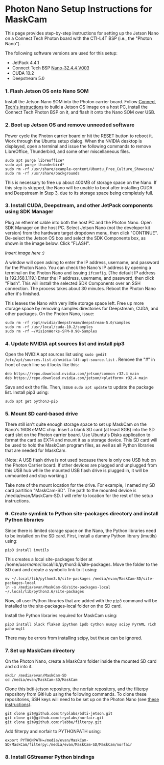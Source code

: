 # Photon Nano Setup Instructions for MaskCam
This page provides step-by-step instructions for setting up the Jetson Nano on a Connect Tech Photon board with the CTI-L4T BSP (i.e., the "Photon Nano"). 

The following software versions are used for this setup:

* JetPack 4.4.1
* Connect Tech BSP [Nano-32.4.4 V003](https://connecttech.com/ftp/Drivers/L4T-Release-Notes/Jetson-Nano/Nano-32.4.4.pdf)
* CUDA 10.2
* Deepstream 5.0

### 1. Flash Jetson OS onto Nano SOM
Install the Jetson Nano SOM into the Photon carrier board. Follow [Connect Tech's instructions](https://connecttech.com/resource-center/kdb373/) to build a Jetson OS image on a host PC, install the Connect Tech Photon BSP on it, and flash it onto the Nano SOM over USB.

### 2. Boot up Jetson OS and remove unneeded software
Power cycle the Photon carrier board or hit the RESET button to reboot it. Work through the Ubuntu setup dialog. When the NVIDIA desktop is displayed, open a terminal and issue the following commands to remove LibreOffice, Thunderbird, and some other miscellaneous files.

```
sudo apt purge libreoffice*
sudo apt purge thunderbird*
sudo rm -rf /usr/share/example-content/Ubuntu_Free_Culture_Showcase/
sudo rm -rf /usr/share/backgrounds
```

This is necessary to free up about 400MB of storage space on the Nano. If this step is skipped, the Nano will be unable to boot after installing CUDA and Deepstream in Step 3, due to its storage space being completely full.

### 3. Install CUDA, Deepstream, and other JetPack components using SDK Manager
Plug an ethernet cable into both the host PC and the Photon Nano. Open SDK Manager on the host PC. Select Jetson Nano (not the developer kit version) from the hardware target dropdown menu, then click "CONTINUE". De-select the Jetson OS box and select the SDK Components box, as shown in the image below. Click "FLASH".

*Insert image here :)*

A window will open asking to enter the IP address, username, and password for the Photon Nano. You can check the Nano's IP address by opening a terminal on the Photon Nano and issuing `ifconfig`. (The default IP address is 192.168.1.119.) Enter the IP address, username, and password, then click "Flash". This will install the selected SDK Components over an SSH connection. The process takes about 30 minutes. Reboot the Photon Nano after it's finished.

This leaves the Nano with very little storage space left. Free up more storage space by removing samples directories for Deepstream, CUDA, and other packages. On the Photon Nano, issue:

```
sudo rm -rf /opt/nvidia/deepstream/deepstream-5.0/samples
sudo rm -rf /usr/local/cuda-10.2/samples
sudo rm -rf ~/VisionWorks-SFM-0.90-Samples

```

### 4. Update NVIDIA apt sources list and install pip3
Open the NVIDIA apt sources list using `sudo gedit /etc/apt/sources.list.d/nvidia-l4t-apt-source.list` . Remove the "#" in front of each line so it looks like this:

```
deb https://repo.download.nvidia.com/jetson/common r32.4 main
deb https://repo.download.nvidia.com/jetson/<platform> r32.4 main
```

Save and exit the file. Then, issue `sudo apt update` to update the package list. Install pip3 using:
```
sudo apt get python3-pip
```

### 5. Mount SD card-based drive
There still isn't quite enough storage space to set up MaskCam on the Nano's 16GB eMMC chip. Insert a blank SD card (at least 8GB) into the SD card slot on the Photon carrier board. Use Ubuntu's Disks application to format the card as EXT4 and mount it as a storage device.  This SD card will be used to hold the MaskCam program files, as well as all Python libraries that are needed for MaskCam.

(Note: A USB flash drive is not used because there is only one USB hub on the Photon Carrier board. If other devices are plugged and unplugged from this USB hub while the mounted USB flash drive is plugged in, it will be unmounted and stop working.)

Take note of the mount location for the drive. For example, I named my SD card partition "MaskCam-SD". The path to the mounted device is /media/evan/MaskCam-SD. I will refer to location for the rest of the setup instructions.



### 6.  Create symlink to Python site-packages directory and install Python libraries
Since there is limited storage space on the Nano, the Python libraries need to be installed on the SD card. First, install a dummy Python library (imutils) using:

```
pip3 install imutils
```

This creates a local site-packages folder at /home/*username*/.local/lib/python3.6/site-packages. Move the folder to the SD card and create a symbolic link to it using:

```
mv ~/.local/lib/python3.6/site-packages /media/evan/MaskCam-SD/site-packages-local
ln -s /media/evan/MaskCam-SD/site-packages-local ~/.local/lib/python3.6/site-packages
```

Now, all user Python libraries that are added with the `pip3` command will be installed to the site-packages-local folder on the SD card.

Install the Python libraries required for MaskCam using:
```
pip3 install black flake8 ipython ipdb Cython numpy scipy PyYAML rich paho-mqtt
```

There may be errors from installing scipy, but these can be ignored.

### 7. Set up MaskCam directory
On the Photon Nano, create a MaskCam folder inside the mounted SD card and cd into it.

```
mkdir /media/evan/MaskCam-SD
cd /media/evan/MaskCam-SD/MaskCam
```

Clone this bdti-jetson repository, the [norfair repository](https://github.com/tryolabs/norfair), and the [filterpy](https://github.com/rlabbe/filterpy) repository from GitHub using the following commands. To clone these repositories, SSH keys will need to be set up on the Photon Nano (see [these instructions](https://docs.github.com/en/github/authenticating-to-github/connecting-to-github-with-ssh)).

```
git clone git@github.com:tryolabs/bdti-jetson.git
git clone git@github.com:tryolabs/norfair.git
git clone git@github.com:rlabbe/filterpy.git
```

Add filterpy and norfair to PYTHONPATH using:
```
export PYTHONPATH=/media/evan/MaskCam-SD/MaskCam/filterpy:/media/evan/MaskCam-SD/MaskCam/norfair
```

### 8. Install GStreamer Python bindings



